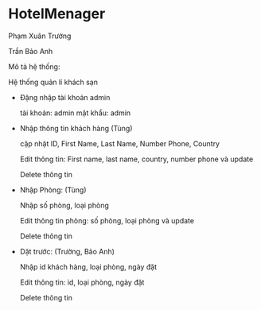 # HotelMenager
Phạm Xuân Trường

Trần Bảo Anh

Mô tả hệ thống:

Hệ thống quản lí khách sạn
- Đặng nhập tài khoản admin
  
  tài khoản: admin
  mật khẩu: admin
- Nhập thông tin khách hàng (Tùng)
  
  cập nhật ID, First Name, Last Name, Number Phone, Country
  
  Edit thông tin: First name, last name, country, number phone và update
  
  Delete thông tin
- Nhập Phòng: (Tùng)
  
  Nhập số phòng, loại phòng
  
  Edit thông tin phòng: số phòng, loại phòng và update
  
  Delete thông tin
- Dặt trước: (Trường, Bảo Anh)
  
  Nhập id khách hàng, loại phòng, ngày đặt
  
  Edit thông tin: id, loại phòng, ngày đặt
  
  Delete thông tin

